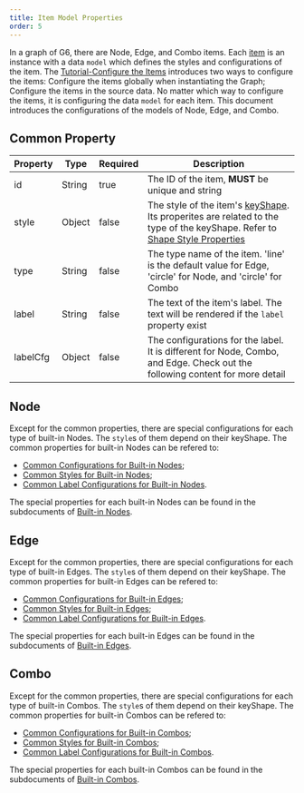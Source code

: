 ```yaml
---
title: Item Model Properties
order: 5
---
```


In a graph of G6, there are Node, Edge, and Combo items. Each [item](/en/docs/api/nodeEdge/Item) is an instance with a data `model` which defines the styles and configurations of the item. The [Tutorial-Configure the Items](/en/docs/manual/tutorial/elements#configure-the-properties) introduces  two ways to configure the items: Configure the items globally when instantiating the Graph; Configure the items in the source data. No matter which way to configure the items, it is configuring the data `model` for each item. This document introduces the configurations of the models of Node, Edge, and Combo.

## Common Property

| Property | Type    | Required | Description                           |
| ----- | ------ | ------- |------------------------------ |
| id    | String | true    | The ID of the item, **MUST** be unique and string                     |
| style | Object | false   | The style of the item's [keyShape](/zh/docs/manual/middle/elements/shape-keyshape). Its properites are related to the type of the keyShape. Refer to [Shape Style Properties](/en/docs/api/shapeProperties) |
| type  | String | false   | The type name of the item. 'line' is the default value for Edge, 'circle' for Node, and 'circle' for Combo |
| label | String | false   | The text of the item's label. The text will be rendered if the `label` property exist |
| labelCfg | Object | false   | The configurations for the label. It is different for Node, Combo, and Edge. Check out the following content for more detail |

## Node

Except for the common properties, there are special configurations for each type of built-in Nodes. The `style`s of them depend on their keyShape. The common properties for built-in Nodes can be refered to:

- [Common Configurations for Built-in Nodes](/en/docs/manual/middle/elements/nodes/defaultNode#common-property);
- [Common Styles for Built-in Nodes](/en/docs/manual/middle/elements/nodes/defaultNode#style);
- [Common Label Configurations for Built-in Nodes](/en/docs/manual/middle/elements/nodes/defaultNode#label-and-labelcfg).

The special properties for each built-in Nodes can be found in the subdocuments of [Built-in Nodes](/en/docs/manual/middle/elements/nodes/defaultNode).


## Edge

Except for the common properties, there are special configurations for each type of built-in Edges. The `style`s of them depend on their keyShape. The common properties for built-in Edges can be refered to:

- [Common Configurations for Built-in Edges](/en/docs/manual/middle/elements/edges/defaultEdge#the-common-property);
- [Common Styles for Built-in Edges](/en/docs/manual/middle/elements/edges/defaultEdge#style);
- [Common Label Configurations for Built-in Edges](/en/docs/manual/middle/elements/edges/defaultEdge#label-and-labelcfg).

The special properties for each built-in Edges can be found in the subdocuments of [Built-in Edges](/en/docs/manual/middle/elements/edges/defaultEdge).


## Combo


Except for the common properties, there are special configurations for each type of built-in Combos. The `style`s of them depend on their keyShape. The common properties for built-in Combos can be refered to:

- [Common Configurations for Built-in Combos](/en/docs/manual/middle/elements/combos/defaultCombo#common-property);
- [Common Styles for Built-in Combos](/en/docs/manual/middle/elements/combos/defaultCombo#style);
- [Common Label Configurations for Built-in Combos](/en/docs/manual/middle/elements/combos/defaultCombo#label-and-labelcfg).

The special properties for each built-in Combos can be found in the subdocuments of [Built-in Combos](/en/docs/manual/middle/elements/combos/defaultCombo).